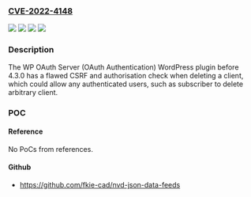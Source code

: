 ### [CVE-2022-4148](https://cve.mitre.org/cgi-bin/cvename.cgi?name=CVE-2022-4148)
![](https://img.shields.io/static/v1?label=Product&message=WP%20OAuth%20Server%20(OAuth%20Authentication)&color=blue)
![](https://img.shields.io/static/v1?label=Version&message=0%3C%204.3.0%20&color=brighgreen)
![](https://img.shields.io/static/v1?label=Vulnerability&message=CWE-352%20Cross-Site%20Request%20Forgery%20(CSRF)&color=brighgreen)
![](https://img.shields.io/static/v1?label=Vulnerability&message=CWE-862%20Missing%20Authorization&color=brighgreen)

### Description

The WP OAuth Server (OAuth Authentication) WordPress plugin before 4.3.0 has a flawed CSRF and authorisation check when deleting a client, which could allow any authenticated users, such as subscriber to delete arbitrary client.

### POC

#### Reference
No PoCs from references.

#### Github
- https://github.com/fkie-cad/nvd-json-data-feeds


